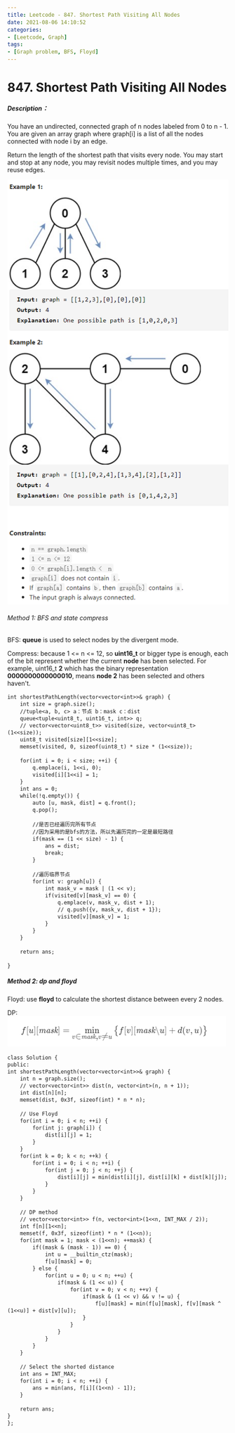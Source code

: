 ```yaml
---
title: Leetcode - 847. Shortest Path Visiting All Nodes
date: 2021-08-06 14:10:52
categories:
- [Leetcode, Graph]
tags: 
- [Graph problem, BFS, Floyd]
---
```


<!-- # **847. Shortest Path Visiting All Nodes**

##### Description：

You have an undirected, connected graph of n nodes labeled from 0 to n - 1. You are given an array graph where graph[i] is a list of all the nodes connected with node i by an edge.

Return the length of the shortest path that visits every node. You may start and stop at any node, you may revisit nodes multiple times, and you may reuse edges.

![](lc847/847.png)
{% asset_img 847.png This is an test image %}

<center>
<img src="./lc847/847.png" width="25%" height="25%" />
Examples
</center> -->


# **847. Shortest Path Visiting All Nodes**

##### Description：

You have an undirected, connected graph of n nodes labeled from 0 to n - 1. You are given an array graph where graph[i] is a list of all the nodes connected with node i by an edge.

Return the length of the shortest path that visits every node. You may start and stop at any node, you may revisit nodes multiple times, and you may reuse edges.

![examples](https://raw.githubusercontent.com/2855239858/myBlog/main/source/_posts/lc847_img/examples.png)

<!--more-->
###### Method 1: BFS and state compress

BFS: **queue** is used to select nodes by the divergent mode.

Compress: because 1 <= n <= 12, so **uint16_t** or bigger type is enough, each of the bit represent whether the current **node** has been selected. For example, uint16_t **2** which has the binary representation **0000000000000010**, means **node 2** has been selected and others haven't.

```
int shortestPathLength(vector<vector<int>>& graph) {
    int size = graph.size();
    //tuple<a, b, c> a：节点 b：mask c：dist
    queue<tuple<uint8_t, uint16_t, int>> q;
    // vector<vector<uint8_t>> visited(size, vector<uint8_t>(1<<size));
    uint8_t visited[size][1<<size];
    memset(visited, 0, sizeof(uint8_t) * size * (1<<size));

    for(int i = 0; i < size; ++i) {
        q.emplace(i, 1<<i, 0);
        visited[i][1<<i] = 1;
    }
    int ans = 0;
    while(!q.empty()) {
        auto [u, mask, dist] = q.front();
        q.pop();

        //是否已经遍历完所有节点
        //因为采用的是bfs的方法，所以先遍历完的一定是最短路径
        if(mask == (1 << size) - 1) {
            ans = dist;
            break;
        }

        //遍历临界节点
        for(int v: graph[u]) {
            int mask_v = mask | (1 << v);
            if(visited[v][mask_v] == 0) {
                q.emplace(v, mask_v, dist + 1);
                // q.push({v, mask_v, dist + 1});
                visited[v][mask_v] = 1;
            }
        }
    }

    return ans;

}
```

##### Method 2: dp and floyd

Floyd: use **floyd** to calculate the shortest distance between every 2 nodes.

DP: ![formula](https://raw.githubusercontent.com/2855239858/myBlog/main/source/_posts/lc847_img/formula.png)

```
class Solution {
public:
int shortestPathLength(vector<vector<int>>& graph) {
    int n = graph.size();
    // vector<vector<int>> dist(n, vector<int>(n, n + 1));
    int dist[n][n];
    memset(dist, 0x3f, sizeof(int) * n * n);

	// Use Floyd
    for(int i = 0; i < n; ++i) {
        for(int j: graph[i]) {
            dist[i][j] = 1;
        }
    }
    for(int k = 0; k < n; ++k) {
        for(int i = 0; i < n; ++i) {
            for(int j = 0; j < n; ++j) {
                dist[i][j] = min(dist[i][j], dist[i][k] + dist[k][j]);
            }
        }
    }
	
	// DP method
    // vector<vector<int>> f(n, vector<int>(1<<n, INT_MAX / 2));
    int f[n][1<<n];
    memset(f, 0x3f, sizeof(int) * n * (1<<n));
    for(int mask = 1; mask < (1<<n); ++mask) {
        if((mask & (mask - 1)) == 0) {
            int u = __builtin_ctz(mask);
            f[u][mask] = 0;
        } else {
            for(int u = 0; u < n; ++u) {
                if(mask & (1 << u)) {
                    for(int v = 0; v < n; ++v) {
                        if(mask & (1 << v) && v != u) {
                            f[u][mask] = min(f[u][mask], f[v][mask ^ (1<<u)] + dist[v][u]);
                        }
                    }
                }
            }
        }
    }
    
    // Select the shorted distance
    int ans = INT_MAX;
    for(int i = 0; i < n; ++i) {
        ans = min(ans, f[i][(1<<n) - 1]);
    }

    return ans;
}
};
```